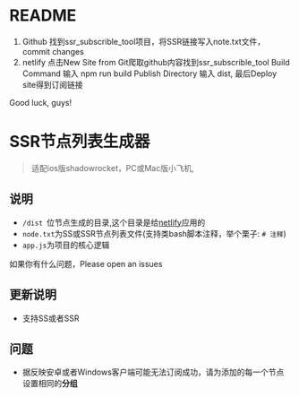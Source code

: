 # README
1. Github 找到ssr_subscrible_tool项目，将SSR链接写入note.txt文件， commit changes
2. netlify 点击New Site from Git爬取github内容找到ssr_subscrible_tool
    Build Command 输入 npm run build
    Publish Directory 输入 dist,
    最后Deploy site得到订阅链接

Good luck, guys!

# SSR节点列表生成器
> 适配ios版shadowrocket，PC或Mac版小飞机,

## 说明
- `/dist `位节点生成的目录,这个目录是给[netlify](https://app.netlify.com/)应用的
- `node.txt`为SS或SSR节点列表文件(支持类bash脚本注释，举个栗子: `# 注释`)
- `app.js`为项目的核心逻辑

如果你有什么问题，Please open an issues


## 更新说明
- 支持SS或者SSR

## 问题
- 据反映安卓或者Windows客户端可能无法订阅成功，请为添加的每一个节点设置相同的**分组**

